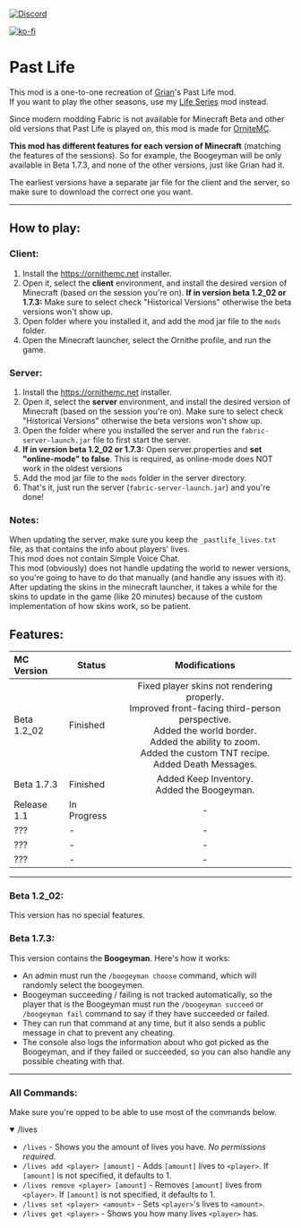 [![Discord](https://badgen.net/discord/online-members/QWJxfb4zQZ?icon=discord&label=Discord&list=what)](https://discord.gg/QWJxfb4zQZ)

[![ko-fi](https://ko-fi.com/img/githubbutton_sm.svg)](https://ko-fi.com/mat0u5)

# Past Life
This mod is a one-to-one recreation of [Grian](https://www.youtube.com/c/Grian)'s Past Life mod.<br>
If you want to play the other seasons, use my [Life Series](https://modrinth.com/mod/life-series) mod instead.<br>

Since modern modding Fabric is not available for Minecraft Beta and other old versions that Past Life is played on, this mod is made for [OrniteMC](https://ornithemc.net).

**This mod has different features for each version of Minecraft** (matching the features of the sessions). So for example, the Boogeyman will be only available in Beta 1.7.3, and none of the other versions, just like Grian had it.

The earliest versions have a separate jar file for the client and the server, so make sure to download the correct one you want.

---------

## How to play:
### Client:
1. Install the https://ornithemc.net installer.
2. Open it, select the **client** environment, and install the desired version of Minecraft (based on the session you're on). **If in version beta 1.2_02 or 1.7.3:**  Make sure to select check "Historical Versions" otherwise the beta versions won't show up.
3. Open folder where you installed it, and add the mod jar file to the `mods` folder.
4. Open the Minecraft launcher, select the Ornithe profile, and run the game.

### Server:
1. Install the https://ornithemc.net installer.
2. Open it, select the **server** environment, and install the desired version of Minecraft (based on the session you're on). Make sure to select check "Historical Versions" otherwise the beta versions won't show up.
3. Open the folder where you installed the server and run the `fabric-server-launch.jar` file to first start the server.
4. **If in version beta 1.2_02 or 1.7.3:** Open server.properties and **set "online-mode" to false**. This is required, as online-mode does NOT work in the oldest versions
5. Add the mod jar file to the `mods` folder in the server directory.
6. That's it, just run the server (`fabric-server-launch.jar`) and you're done!

### Notes:
When updating the server, make sure you keep the `_pastlife_lives.txt` file, as that contains the info about players' lives.<br>
This mod does not contain Simple Voice Chat.<br>
This mod (obviously) does not handle updating the world to newer versions, so you're going to have to do that manually (and handle any issues with it).<br>
After updating the skins in the minecraft launcher, it takes a while for the skins to update in the game (like 20 minutes) because of the custom implementation of how skins work, so be patient.

## Features:
| MC Version  | Status      |                                                                                                    Modifications                                                                                                     |
|:------------|-------------|:--------------------------------------------------------------------------------------------------------------------------------------------------------------------------------------------------------------------:|
| Beta 1.2_02 | Finished    | Fixed player skins not rendering properly.<br/>Improved front-facing third-person perspective.<br/>Added the world border.<br/>Added the ability to zoom.<br/>Added the custom TNT recipe.<br/>Added Death Messages. |
| Beta 1.7.3  | Finished    |                                                                                      Added Keep Inventory.<br/>Added the Boogeyman.                                                                                       |
| Release 1.1 | In Progress |                                                                                                          -                                                                                                           |
| ???         | -           |                                                                                                          -                                                                                                           |
| ???         | -           |                                                                                                          -                                                                                                           |
| ???         | -           |                                                                                                          -                                                                                                           |


---------

### Beta 1.2_02:
This version has no special features.
### Beta 1.7.3:
This version contains the **Boogeyman**. Here's how it works:
- An admin must run the `/boogeyman choose` command, which will randomly select the boogeymen.
- Boogeyman succeeding / failing is not tracked automatically, so the player that is the Boogeyman must run the `/boogeyman succeed` or `/boogeyman fail` command to say if they have succeeded or failed.
- They can run that command at any time, but it also sends a public message in chat to prevent any cheating.
- The console also logs the information about who got picked as the Boogeyman, and if they failed or succeeded, so you can also handle any possible cheating with that.

---------

### All Commands:
Make sure you're opped to be able to use most of the commands below.<br>
<details open>
<summary>/lives</summary>

- `/lives` - Shows you the amount of lives you have. *No permissions required.*
- `/lives add <player> [amount]` - Adds `[amount]` lives to `<player>`. If `[amount]` is not specified, it defaults to 1.
- `/lives remove <player> [amount]` - Removes `[amount]` lives from `<player>`. If `[amount]` is not specified, it defaults to 1.
- `/lives set <player> <amount>` - Sets `<player>`'s lives to `<amount>`.
- `/lives get <player>` - Shows you how many lives `<player>` has.
</details>
